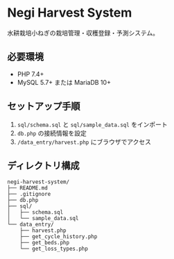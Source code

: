 # Negi Harvest System

水耕栽培小ねぎの栽培管理・収穫登録・予測システム。

## 必要環境
- PHP 7.4+
- MySQL 5.7+ または MariaDB 10+

## セットアップ手順
1. `sql/schema.sql` と `sql/sample_data.sql` をインポート
2. `db.php` の接続情報を設定
3. `/data_entry/harvest.php` にブラウザでアクセス

## ディレクトリ構成
```
negi-harvest-system/
├── README.md
├── .gitignore
├── db.php
├── sql/
│   ├── schema.sql
│   └── sample_data.sql
└── data_entry/
    ├── harvest.php
    ├── get_cycle_history.php
    ├── get_beds.php
    └── get_loss_types.php
```
